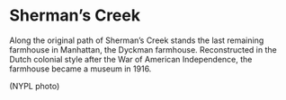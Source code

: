 # Sherman’s Creek

Along the original path of Sherman’s Creek stands the last remaining farmhouse in Manhattan, the Dyckman farmhouse. Reconstructed in the Dutch colonial style after the War of American Independence, the farmhouse became a museum in 1916.

(NYPL photo)
